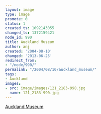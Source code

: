 ```yaml
---
layout: image
type: image
promote: 0
status: 1
created_ts: 1092143055
changed_ts: 1372159421
node_id: 990
title: Auckland Museum
author: anj
created: '2004-08-10'
changed: '2013-06-25'
redirect_from:
- "/node/990/"
permalink: "/2004/08/10/auckland_museum/"
tags:
- Auckland
images:
- src: image/images/121_2183-990.jpg
  name: 121_2183-990.jpg
---
```

[Auckland Museum](http://www.aucklandmuseum.com/)

